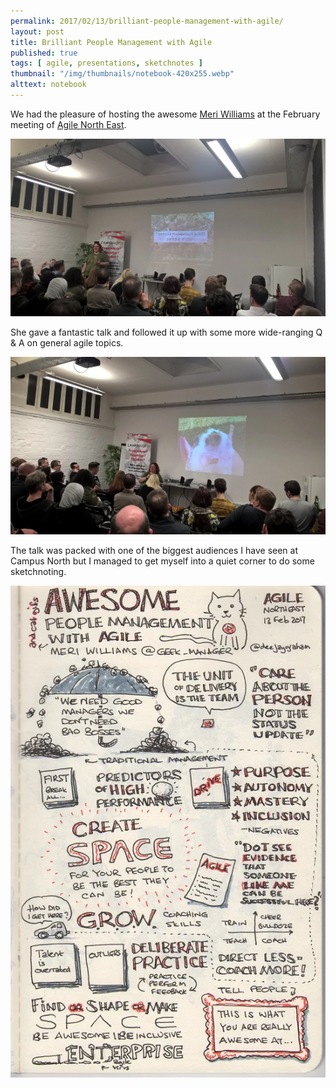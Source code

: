 ```yaml
---
permalink: 2017/02/13/brilliant-people-management-with-agile/
layout: post
title: Brilliant People Management with Agile
published: true
tags: [ agile, presentations, sketchnotes ]
thumbnail: "/img/thumbnails/notebook-420x255.webp"
alttext: notebook
---
```


We had the pleasure of hosting the awesome <a href="https://twitter.com/geek_manager/">Meri Williams</a> at the February meeting of <a href="https://www.meetup.com/Agile-North-East/events/235774940/">Agile North East</a>.

<img src="/img/posts/brilliant-people-management-with-agile/traditional-management.webp" alt="Meri" class="u-max-full-width" />

She gave a fantastic talk and followed it up with some more wide-ranging
Q &amp; A on general agile topics.

<img src="/img/posts/brilliant-people-management-with-agile/hedgehog.webp" alt="Meri" class="u-max-full-width" />

The talk was packed with one of the biggest audiences I have seen at Campus North
but I managed to get myself into a quiet corner to do some sketchnoting.

![sketchnote](/img/posts/brilliant-people-management-with-agile/brilliant-people-management-with-agile-williams.webp)
